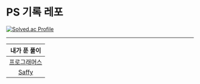 # PS 기록 레포

[![Solved.ac Profile](http://mazassumnida.wtf/api/v2/generate_badge?boj=psy2)](https://solved.ac/psy2/)

---

| 내가 푼 풀이  |
| :---: | 
| [프로그래머스](https://github.com/sey2/CodingTest/tree/master/site/programmers) |
| [Saffy](https://github.com/sey2/CodingTest/tree/master/site/saffy) |
